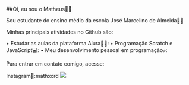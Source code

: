 ##Oi, eu sou o Matheus🤧👀

Sou estudante do ensino médio da escola José Marcelino de Almeida🍌🍌

Minhas principais atividades no Github são:

• Estudar as aulas da plataforma Alura📖😔:
• Programação Scratch e JavaScript💻:
• Meu desenvolvimento pessoal em programação⤴️:

Para entrar em contato comigo, acesse:

Instagram📸:mathxcrd
![](https://encrypted-tbn0.gstatic.com/images?q=tbn:ANd9GcTzbhFmiBhaZf6Tl3fzUErHTFdBrvUDrQ2csDjdoAXbgK_AmZ_KiC64YH38&s=10)

